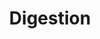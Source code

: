 ---
authors:
- ReactomeTeam
description: Dietary carbohydrates, fats, and proteins must be broken down to their
  constituent monosaccharides, fatty acids and sterols, and amino acids, respectively,
  before they can be absorbed in the intestine.<br>Dietary lipids such as long-chain
  triacylglycerols and cholesterol esters are hydrolyzed in the stomach and small
  intestine to yield long-chain fatty acids, monoacylglycerols, glycerol and cholesterol
  through the action of a variety of lipases, and are then absorbed into enterocytes.<br>Carbohydrates
  include starch (amylose and amylopectin) and disaccharides such as sucrose, lactose,
  maltose and, in small amounts, trehalose. The digestion of starch begins with the
  action of amylase enzymes secreted in the saliva and small intestine, which convert
  it to maltotriose, maltose, limit dextrins, and some glucose. Digestion of the limit
  dextrins and disaccharides, both dietary and starch-derived, to monosaccharides
  - glucose, galactose, and fructose - is accomplished by enzymes located on the luminal
  surfaces of enterocytes lining the microvilli of the small intestine.<br>Dietary
  protein is hydrolyzed to dipeptides and amino acids by the action of pepsin in the
  stomach and an array of intestinal hydrolases. All of these enzymes are released
  in inactive (proenzyme) forms and activated by proteolytic cleavage within the gastrointestinal
  lumen (Van Beers et al. 1995; Yamada 2015).   View original pathway at [http://www.reactome.org/PathwayBrowser/#DIAGRAM=8935690
  Reactome].
last-edited: 2021-01-25
organisms:
- Homo sapiens
redirect_from:
- /index.php/Pathway:WP4104
- /instance/WP4104
revision: null
schema-jsonld:
- '@context': https://schema.org/
  '@id': https://wikipathways.github.io/pathways/WP4104.html
  '@type': Dataset
  creator:
    '@type': Organization
    name: WikiPathways
  description: Dietary carbohydrates, fats, and proteins must be broken down to their
    constituent monosaccharides, fatty acids and sterols, and amino acids, respectively,
    before they can be absorbed in the intestine.<br>Dietary lipids such as long-chain
    triacylglycerols and cholesterol esters are hydrolyzed in the stomach and small
    intestine to yield long-chain fatty acids, monoacylglycerols, glycerol and cholesterol
    through the action of a variety of lipases, and are then absorbed into enterocytes.<br>Carbohydrates
    include starch (amylose and amylopectin) and disaccharides such as sucrose, lactose,
    maltose and, in small amounts, trehalose. The digestion of starch begins with
    the action of amylase enzymes secreted in the saliva and small intestine, which
    convert it to maltotriose, maltose, limit dextrins, and some glucose. Digestion
    of the limit dextrins and disaccharides, both dietary and starch-derived, to monosaccharides
    - glucose, galactose, and fructose - is accomplished by enzymes located on the
    luminal surfaces of enterocytes lining the microvilli of the small intestine.<br>Dietary
    protein is hydrolyzed to dipeptides and amino acids by the action of pepsin in
    the stomach and an array of intestinal hydrolases. All of these enzymes are released
    in inactive (proenzyme) forms and activated by proteolytic cleavage within the
    gastrointestinal lumen (Van Beers et al. 1995; Yamada 2015).   View original pathway
    at [http://www.reactome.org/PathwayBrowser/#DIAGRAM=8935690 Reactome].
  keywords:
  - 2PCPGCA
  - ADGP
  - 'ALPI '
  - ALPI:2Ca2+:Mg2+
  - 'AMY1A '
  - 'AMY1B(16-511) '
  - 'AMY2A '
  - 'AMY2B '
  - Alcohol
  - 'CCA '
  - 'CDCA '
  - 'CEL '
  - CHEST
  - CHIA
  - CHIT
  - CHIT1
  - CHOL
  - 'CLPS '
  - CO
  - 'Ca2+ '
  - DAGs
  - Fru
  - 'GCCA '
  - 'GCDCA '
  - 'GUCA2A(22-115) '
  - GUCA2A,B
  - 'GUCA2B(97-112) '
  - GUCY2C
  - 'GUCY2C '
  - GUCY2C trimer
  - Gal
  - Glc
  - GlcNAc-beta1,4-GlcNAc
  - GlcNAc-beta1,4-GlcNAc-beta1,4-GlcNAc
  - H2O
  - LCFAs
  - 'LCT '
  - LCT dimer
  - 'LIPF '
  - Lac
  - MAG
  - 'MGAM '
  - MGAM dimer
  - Mal
  - N-seryl-glycosylphosphatidylinositolethanolamine-TREH
  - O2
  - PALM
  - PIR
  - 'PNLIP '
  - PNLIP:CLPS
  - 'PNLIPRP1 '
  - 'PNLIPRP2 '
  - PNLIPRP2-like
  - 'PNLIPRP3 '
  - Pi
  - RPALM
  - 'SI(1-1006) '
  - 'SI(1007-1826) '
  - Suc
  - TAGs
  - 'TCCA '
  - 'TCDCA '
  - 'Zn2+ '
  - alpha,alpha-trehalose
  - alpha-amylase
  - atROL
  - chitin
  - digestive LIPs
  - dimer
  - dimerized CEL:bile
  - glycerol
  - iMal
  - limit dextrins
  - maltotriose
  - phosphate monoester
  - proteins
  - quercetin
  - salt complex
  - starch (amylopectin)
  - starch (amylose)
  - sucrase-isomaltase
  - trimer:GUCA2A,B
  license: CC0
  name: Digestion
seo: CreativeWork
title: Digestion
wpid: WP4104
---